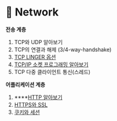 # 🚀 Network

**전송 계층**

1. TCP와 UDP 알아보기
2. TCP의 연결과 해제 (3/4-way-handshake)
3. [TCP LINGER 옵션](linger.md)
4. [TCP/IP 소켓 프로그래밍 알아보기](socket\_programming.md)
5. TCP 다중 클라이언트 통신(스레드)

**어플리케이션 계층**

1. ****[HTTP 알아보기](http.md)
2. [HTTPS와 SSL](ssl.md)
3. [쿠키와 세션](cookie\_session.md)

